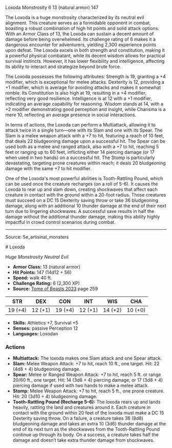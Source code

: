 <MonsterName/>Loxoda</MonsterName>
<CreatureType/>Monstrosity</CreatureType>
<CR/>6</CR>
<AC/>13 (natural armor)</AC>
<HP/>147</HP>
<summary>The Loxoda is a huge monstrosity characterized by its neutral evil alignment. This creature serves as a formidable opponent in combat, boasting a robust combination of high hit points and solid attack options. With an Armor Class of 13, the Loxoda can sustain a decent amount of damage before being overwhelmed. Its challenge rating of 6 makes it a dangerous encounter for adventurers, yielding 2,300 experience points upon defeat. The Loxoda excels in both strength and constitution, making it a powerful physical combatant, while its decent wisdom allows for practical survival instincts. However, it has lower flexibility and intelligence, affecting its ability to interact and strategize beyond brute force.</summary>

<detail>

The Loxoda possesses the following attributes: Strength is 19, granting a +4 modifier, which is exceptional for melee attacks. Dexterity is 12, providing a +1 modifier, which is average for avoiding attacks and makes it somewhat nimble. Its Constitution is also high at 19, resulting in a +4 modifier, reflecting very good resilience. Intelligence is at 12 with a +1 modifier, indicating an average capability for reasoning. Wisdom stands at 14, with a +2 modifier demonstrating good perception and insight, while Charisma is a mere 10, reflecting an average presence in social interactions.

In terms of actions, the Loxoda can perform a Multiattack, allowing it to attack twice in a single turn—one with its Slam and one with its Spear. The Slam is a melee weapon attack with a +7 to hit, featuring a reach of 10 feet, that deals 22 bludgeoning damage upon a successful hit. The Spear can be used both as a melee and ranged attack, also with a +7 to hit, reaching 5 feet or ranging up to 60 feet, inflicting either 14 piercing damage (or 17 when used in two hands) on a successful hit. The Stomp is particularly devastating, targeting prone creatures within reach; it deals 20 bludgeoning damage with the same +7 to hit modifier.

One of the Loxoda's most powerful abilities is Tooth-Rattling Pound, which can be used once the creature recharges (on a roll of 5-6). It causes the Loxoda to rear up and slam down, creating shockwaves that affect each creature in contact with the ground within a 20-foot radius. Those creatures must succeed on a DC 15 Dexterity saving throw or take 36 bludgeoning damage, along with an additional 10 thunder damage at the end of their next turn due to lingering shockwaves. A successful save results in half the damage without the additional thunder damage, making this ability highly impactful in crowd control scenarios during combat.</detail>



---

Source: 5e_artisinal_monsters

<statblock>
# Loxoda

*Huge* *Monstrosity* *Neutral Evil*

- **Armor Class:** 13 (natural armor)
- **Hit Points:** 147 (14d12 + 56)
- **Speed:** walk 40 ft.
- **Challenge Rating:** 6 (2,300 XP)
- **Source:** [Tome of Beasts 2023](https://koboldpress.com/kpstore/product/tome-of-beasts-1-2023-edition/) page 259

| STR | DEX | CON | INT | WIS | CHA |
| --- | --- | --- | --- | --- | --- |
| 19 (+4) | 12 (+1) | 19 (+4) | 12 (+1) | 14 (+2) | 10 (+0) |

- **Skills:** Athletics +7, Survival +5
- **Senses:** passive Perception 12
- **Languages:** Loxodan

### Actions

- **Multiattack:** The loxoda makes one Slam attack and one Spear attack.
- **Slam:** Melee Weapon Attack: +7 to hit, reach 10 ft., one target. Hit: 22 (4d8 + 4) bludgeoning damage.
- **Spear:** Melee or Ranged Weapon Attack: +7 to hit, reach 5 ft. or range 20/60 ft., one target. Hit: 14 (3d6 + 4) piercing damage, or 17 (3d8 + 4) piercing damage if used with two hands to make a melee attack.
- **Stomp:** Melee Weapon Attack: +7 to hit, reach 5 ft., one prone creature. Hit: 20 (3d10 + 4) bludgeoning damage.
- **Tooth-Rattling Pound (Recharge 5–6):** The loxoda rears up and lands heavily, rattling the land and creatures around it. Each creature in contact with the ground within 20 feet of the loxoda must make a DC 15 Dexterity saving throw. On a failure, a creature takes 36 (8d8) bludgeoning damage and takes an extra 10 (3d6) thunder damage at the end of its next turn as the shockwaves from the Tooth-Rattling Pound continue up through its body. On a success, a creature takes half the damage and doesn’t take extra thunder damage from shockwaves.
</statblock>


